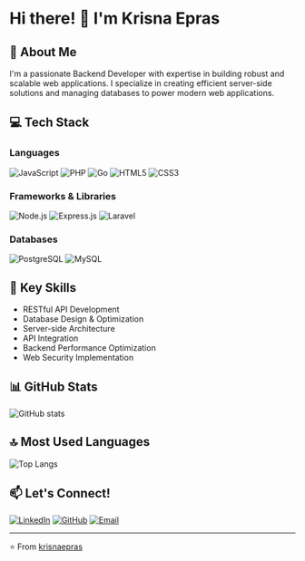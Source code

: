 # Hi there! 👋 I'm Krisna Epras

## 🚀 About Me
I'm a passionate Backend Developer with expertise in building robust and scalable web applications. I specialize in creating efficient server-side solutions and managing databases to power modern web applications.

## 💻 Tech Stack
### Languages
![JavaScript](https://img.shields.io/badge/-JavaScript-F7DF1E?style=flat-square&logo=javascript&logoColor=black)
![PHP](https://img.shields.io/badge/-PHP-777BB4?style=flat-square&logo=php&logoColor=white)
![Go](https://img.shields.io/badge/-Go-00ADD8?style=flat-square&logo=go&logoColor=white)
![HTML5](https://img.shields.io/badge/-HTML5-E34F26?style=flat-square&logo=html5&logoColor=white)
![CSS3](https://img.shields.io/badge/-CSS3-1572B6?style=flat-square&logo=css3&logoColor=white)

### Frameworks & Libraries
![Node.js](https://img.shields.io/badge/-Node.js-339933?style=flat-square&logo=node.js&logoColor=white)
![Express.js](https://img.shields.io/badge/-Express.js-000000?style=flat-square&logo=express&logoColor=white)
![Laravel](https://img.shields.io/badge/-Laravel-FF2D20?style=flat-square&logo=laravel&logoColor=white)

### Databases
![PostgreSQL](https://img.shields.io/badge/-PostgreSQL-336791?style=flat-square&logo=postgresql&logoColor=white)
![MySQL](https://img.shields.io/badge/-MySQL-4479A1?style=flat-square&logo=mysql&logoColor=white)

## 🌟 Key Skills
- RESTful API Development
- Database Design & Optimization
- Server-side Architecture
- API Integration
- Backend Performance Optimization
- Web Security Implementation

## 📊 GitHub Stats
![GitHub stats](https://github-readme-stats.vercel.app/api?username=krisnaepras&show_icons=true&theme=tokyonight)

## 🔝 Most Used Languages
![Top Langs](https://github-readme-stats.vercel.app/api/top-langs/?username=krisnaepras&layout=compact&theme=tokyonight)

## 📫 Let's Connect!
[![LinkedIn](https://img.shields.io/badge/-LinkedIn-0077B5?style=flat-square&logo=linkedin&logoColor=white)](https://linkedin.com/in/krisnaepras)
[![GitHub](https://img.shields.io/badge/-GitHub-181717?style=flat-square&logo=github&logoColor=white)](https://github.com/krisnaepras)
[![Email](https://img.shields.io/badge/-Email-D14836?style=flat-square&logo=gmail&logoColor=white)](mailto:your.email@example.com)

---
⭐️ From [krisnaepras](https://github.com/krisnaepras)
